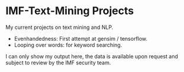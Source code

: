 # IMF-Text-Mining Projects

My current projects on text mining and NLP.

- Evenhandedness: First attempt at gensim / tensorflow.
- Looping over words: for keyword searching.

I can only show my output here, the data is available upon request and subject to review by the IMF security team.
